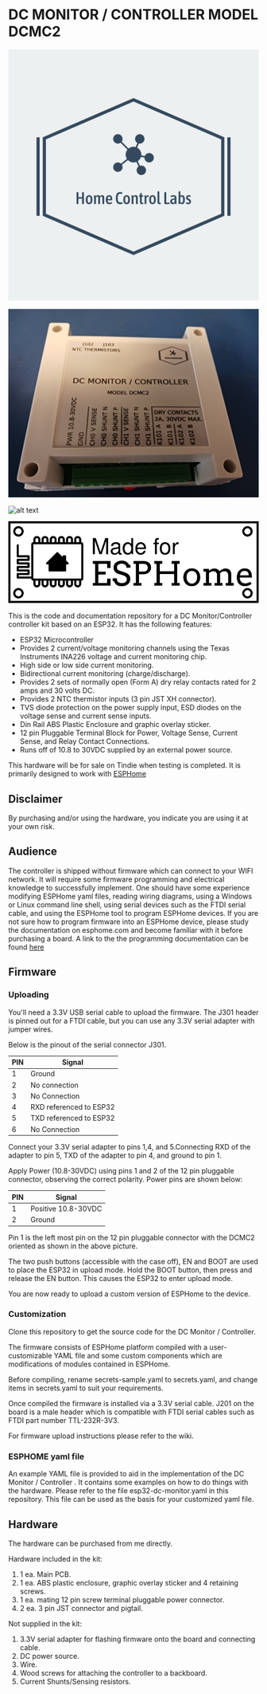 # DC MONITOR / CONTROLLER MODEL DCMC2


![alt text](https://github.com/hwstar/esp32-dc-monitor-controller/blob/main/assets/logo.png)

![alt text](https://github.com/hwstar/esp32-dc-monitor-controller/blob/main/assets/dcmc2_enclosure.jpg)

![alt text](https://github.com/hwstar/esp32-dc-monitor-controller/blob/main/assets/dcmc2_board_180.jpg)

![alt text](https://github.com/hwstar/esp32-dc-monitor-controller/blob/main/assets/made-for-esphome-black-on-white.png)


This is the code and documentation repository for a DC Monitor/Controller
controller kit based on an ESP32. It has the following features:

* ESP32 Microcontroller
* Provides 2 current/voltage monitoring channels using the Texas Instruments INA226 voltage and current monitoring chip.
* High side or low side current monitoring.
* Bidirectional current monitoring (charge/discharge).
* Provides 2 sets of normally open (Form A) dry relay contacts rated for 2 amps and 30 volts DC.
* Provides 2 NTC thermistor inputs (3 pin JST XH connector).
* TVS diode protection on the power supply input, ESD diodes on the voltage sense and current sense inputs.
* Din Rail ABS Plastic Enclosure and graphic overlay sticker.
* 12 pin  Pluggable Terminal Block for Power, Voltage Sense, Current Sense, and Relay Contact Connections.
* Runs off of 10.8 to 30VDC supplied by an external power source.


This hardware will be for sale on Tindie when testing is completed.
It is primarily designed to work with [ESPHome](https://github.com/esphome/esphome)

## Disclaimer

By purchasing and/or using the hardware, you indicate you are using it at your own risk. 

## Audience

The controller is shipped without firmware which can connect to your WIFI network. It will require some firmware programming and electrical knowledge to successfully implement. 
One should have some experience modifying ESPHome yaml files, reading wiring diagrams, using a Windows or Linux command line shell, using serial devices such as the FTDI serial cable,
and using the ESPHome tool to program ESPHome devices. If you are not sure how to program firmware into an ESPHome device, please study the documentation on esphome.com and become
familiar with it before purchasing a board. A link to the the programming documentation can be found [here](https://esphome.io/guides/cli.html)


## Firmware

### Uploading


You'll need a 3.3V USB serial cable to upload the firmware. The J301 header is pinned out for a FTDI cable, but you can use any 3.3V serial adapter with jumper wires.

Below is the pinout of the serial connector J301.


|PIN| Signal|
|---|------------------------- |
| 1 | Ground |
| 2 | No connection |
| 3 | No Connection |
| 4 | RXD referenced to ESP32 |
| 5 | TXD referenced to ESP32 |
| 6 | No Connection |


Connect your 3.3V serial adapter to pins 1,4, and 5.Connecting RXD of the adapter to pin 5, TXD of the adapter to pin 4, and ground to pin 1.

Apply Power (10.8-30VDC) using pins 1 and 2 of the 12 pin pluggable connector, observing the correct polarity. Power pins are shown below:

|PIN| Signal|
|---|------------------------- |
| 1 | Positive 10.8-30VDC |
| 2 | Ground |

Pin 1 is the left most pin on the 12 pin pluggable connector with the DCMC2 oriented as shown in the above picture. 

The two push buttons (accessible with the case off), EN and BOOT are used to place the ESP32 in upload mode. Hold the BOOT button, then press and release
the EN button. This causes the ESP32 to enter upload mode.

You are now ready to upload a custom version of ESPHome to the device.


### Customization

Clone this repository to get the source code for the DC Monitor / Controller.

The firmware consists of ESPHome platform compiled with a user-customizable YAML file and some custom components which are modifications of modules contained in ESPHome. 

Before compiling, rename secrets-sample.yaml to secrets.yaml, and change items in secrets.yaml to suit your requirements.

Once compiled the firmware is installed via a 3.3V serial cable. J201 on the board is a male header which is compatible with FTDI serial cables such as FTDI part number TTL-232R-3V3. 

For firmware upload instructions please refer to the wiki.

### ESPHOME yaml file 

An example YAML file is provided to aid in the implementation of the DC Monitor / Controller . It contains some examples on how to do things with the hardware. Please refer to the file esp32-dc-monitor.yaml
in this repository. This file can be used as the basis for your customized yaml file. 


## Hardware

The hardware can be purchased from me directly.

Hardware included in the kit:

1. 1 ea. Main PCB.
2. 1 ea. ABS plastic enclosure, graphic overlay sticker and 4 retaining screws.
3. 1 ea. mating 12 pin screw terminal pluggable power connector.
4. 2 ea. 3 pin JST connector and pigtail.

Not supplied in the kit:

1. 3.3V serial adapter for flashing firmware onto the board and connecting cable.
3. DC power source.
4. Wire.
5. Wood screws for attaching the controller to a backboard.
6. Current Shunts/Sensing resistors.











 


